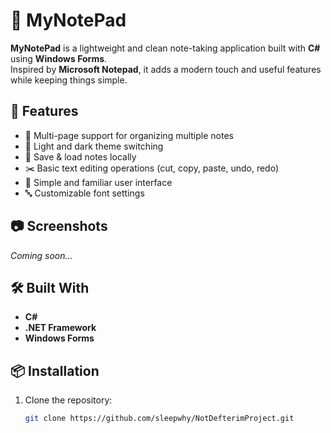# 📝 MyNotePad

**MyNotePad** is a lightweight and clean note-taking application built with **C#** using **Windows Forms**.  
Inspired by **Microsoft Notepad**, it adds a modern touch and useful features while keeping things simple.

## 🚀 Features

- 🧾 Multi-page support for organizing multiple notes
- 🎨 Light and dark theme switching
- 💾 Save & load notes locally
- ✂️ Basic text editing operations (cut, copy, paste, undo, redo)
- 📁 Simple and familiar user interface
- 🔤 Customizable font settings

## 📷 Screenshots

*Coming soon…*

## 🛠️ Built With

- **C#**
- **.NET Framework**
- **Windows Forms**

## 📦 Installation

1. Clone the repository:
   ```bash
   git clone https://github.com/sleepwhy/NotDefterimProject.git

